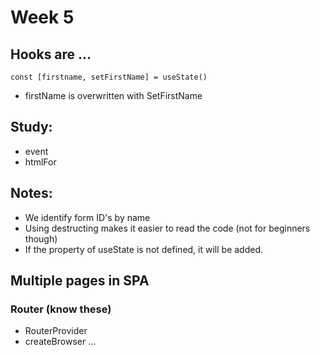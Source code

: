 # Week 5

## Hooks are ...

`const [firstname, setFirstName] = useState()`

- firstName is overwritten with SetFirstName

## Study:

- event
- htmlFor

## Notes:

- We identify form ID's by name
- Using destructing makes it easier to read the code (not for beginners though)
- If the property of useState is not defined, it will be added.

## Multiple pages in SPA

### Router (know these)

- RouterProvider
- createBrowser ...
